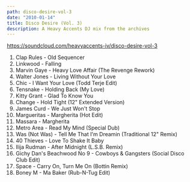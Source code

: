 ```yaml
---
path: disco-desire-vol-3
date: "2010-01-14"
title: Disco Desire (Vol. 3)
description: A Heavy Accents DJ mix from the archives
---
```


<!-- ![Disco Desire Vol 3 Cover](/../assets/discodesirevol3.jpg "Disco Desire Vol 3 Cover") -->

https://soundcloud.com/heavyaccents-iv/disco-desire-vol-3

1. Clap Rules - Old Sequencer
2. Linkwood - Falling
3. Marvin Gaye - Heavy Love Affair (The Revenge Rework)
4. Walter Jones - Living Without Your Love
5. Chic - I Want Your Love (Todd Terje Edit)
6. Tensnake - Holding Back (My Love)
7. Kitty Grant - Glad To Know You
8. Change - Hold Tight (12" Extended Version)
9. James Curd - We Just Won't Stop
10. Margueritas - Margherita (Hot Edit)
11. Massara - Margherita
12. Metro Area - Read My Mind (Special Dub)
13. Was (Not Was) - Tell Me That I'm Dreamin (Traditional 12" Remix)
14. 40 Thieves - Love To Shake It Baby
15. Ilija Rudman - After Midnight (L.S.B. Remix)
16. Gichy Dan's Beachwood No 9 - Cowboys & Gangsters (Social Disco Club Edit)
17. Space - Carry On, Turn Me On (Bottin Remix)
18. Boney M - Ma Baker (Rub-N-Tug Edit)
